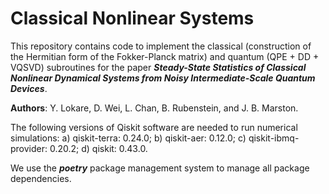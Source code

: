 # Classical Nonlinear Systems
This repository contains code to implement the classical (construction of the Hermitian form of the Fokker-Planck matrix) and quantum (QPE + DD + VQSVD) subroutines for the paper ***Steady-State Statistics of Classical Nonlinear Dynamical Systems from Noisy Intermediate-Scale Quantum Devices***. 

**Authors**: Y. Lokare, D. Wei, L. Chan, B. Rubenstein, and J. B. Marston. 

The following versions of Qiskit software are needed to run numerical simulations: 
a) qiskit-terra: 0.24.0;
b) qiskit-aer: 0.12.0;
c) qiskit-ibmq-provider: 0.20.2;
d) qiskit: 0.43.0. 

We use the ***poetry*** package management system to manage all package dependencies. 
